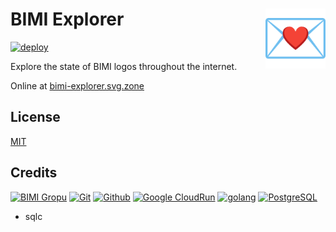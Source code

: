 # BIMI Explorer [<img alt="Logo for BIMI Explorer" src="static/favicon.svg" height="96" align="right"/>](https://bimi-explorer.svg.zone/)

[![deploy](https://github.com/AwesomeLogos/bimi-explorer/actions/workflows/gcr-deploy.yaml/badge.svg)](https://github.com/AwesomeLogos/bimi-explorer/actions/workflows/gcr-deploy.yaml)

Explore the state of BIMI logos throughout the internet.

Online at [bimi-explorer.svg.zone](https://bimi-explorer.svg.zone/)

## License

[MIT](LICENSE.txt)

## Credits

[![BIMI Gropu](https://www.vectorlogo.zone/logos/bimigroup/bimigroup-ar21.svg)](https://www.bimigroup.org/ "BIMI Standards")
[![Git](https://www.vectorlogo.zone/logos/git-scm/git-scm-ar21.svg)](https://git-scm.com/ "Version control")
[![Github](https://www.vectorlogo.zone/logos/github/github-ar21.svg)](https://github.com/ "Code hosting")
[![Google CloudRun](https://www.vectorlogo.zone/logos/google_cloud_run/google_cloud_run-ar21.svg)](https://cloud.google.com/run/ "Hosting")
[![golang](https://www.vectorlogo.zone/logos/golang/golang-ar21.svg)](https://golang.org/ "Programming language")
[![PostgreSQL](https://www.vectorlogo.zone/logos/postgresql/postgresql-ar21.svg)](https://www.postgresql.org/ "Database")

* sqlc
